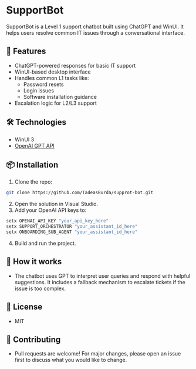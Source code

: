 ﻿# SupportBot

SupportBot is a Level 1 support chatbot built using ChatGPT and WinUI. It helps users resolve common IT issues through a conversational interface.

## 🚀 Features

- ChatGPT-powered responses for basic IT support
- WinUI-based desktop interface
- Handles common L1 tasks like:
  - Password resets
  - Login issues
  - Software installation guidance
- Escalation logic for L2/L3 support

## 🛠️ Technologies

- WinUI 3
- [OpenAI GPT API](https://openai.com/api/)

## 📦 Installation

1. Clone the repo:
```bash
git clone https://github.com/TadeasBurda/supprot-bot.git
```
2. Open the solution in Visual Studio.
3. Add your OpenAI API keys to:
 ```bash 
setx OPENAI_API_KEY "your_api_key_here"
setx SUPPORT_ORCHESTRATOR "your_assistant_id_here"
setx ONBOARDING_SUB_AGENT "your_assistant_id_here"
```
4. Build and run the project.

## 🧠 How it works

- The chatbot uses GPT to interpret user queries and respond with helpful suggestions. It includes a fallback mechanism to escalate tickets if the issue is too complex.

## 📄 License

- MIT

## 🤝 Contributing

- Pull requests are welcome! For major changes, please open an issue first to discuss what you would like to change.